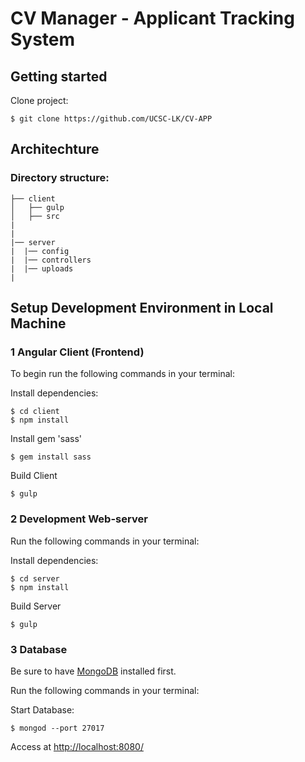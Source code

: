 # CV Manager - Applicant Tracking System


## Getting started

Clone project:

    $ git clone https://github.com/UCSC-LK/CV-APP

## Architechture

### Directory structure:
```
├── client
│   ├── gulp
│   ├── src
|  
|   
|── server
|  |── config
|  |── controllers
|  |── uploads
|
```

## Setup Development Environment in Local Machine
### 1 Angular Client (Frontend)
To begin run the following commands in your terminal:

Install dependencies:

    $ cd client
    $ npm install

Install gem 'sass'

    $ gem install sass

Build Client

    $ gulp

### 2 Development Web-server
Run the following commands in your terminal:

Install dependencies:

    $ cd server
    $ npm install

Build Server

    $ gulp

### 3 Database

Be sure to have [MongoDB](https://www.mongodb.com/) installed first.

Run the following commands in your terminal:

Start Database:

    $ mongod --port 27017

Access at [http://localhost:8080/](http://localhost:8080/)
